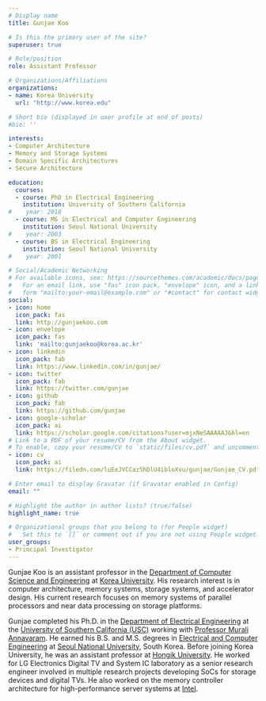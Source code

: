 ```yaml
---
# Display name
title: Gunjae Koo

# Is this the primary user of the site?
superuser: true

# Role/position
role: Assistant Professor

# Organizations/Affiliations
organizations:
- name: Korea University
  url: "http://www.korea.edu"

# Short bio (displayed in user profile at end of posts)
#bio: ''

interests:
- Computer Architecture
- Memory and Storage Systems
- Domain Specific Architectures
- Secure Architecture

education:
  courses:
  - course: PhD in Electrical Engineering
    institution: University of Southern California
#    year: 2018
  - course: MS in Electrical and Computer Engineering
    institution: Seoul National University
#    year: 2003
  - course: BS in Electrical Engineering
    institution: Seoul National University
#    year: 2001

# Social/Academic Networking
# For available icons, see: https://sourcethemes.com/academic/docs/page-builder/#icons
#   For an email link, use "fas" icon pack, "envelope" icon, and a link in the
#   form "mailto:your-email@example.com" or "#contact" for contact widget.
social:
- icon: home
  icon_pack: fas
  link: http://gunjaekoo.com
- icon: envelope
  icon_pack: fas
  link: 'mailto:gunjaekoo@korea.ac.kr'
- icon: linkedin
  icon_pack: fab
  link: https://www.linkedin.com/in/gunjae/
- icon: twitter
  icon_pack: fab
  link: https://twitter.com/gunjae
- icon: github
  icon_pack: fab
  link: https://github.com/gunjae
- icon: google-scholar
  icon_pack: ai
  link: https://scholar.google.com/citations?user=mjxNeSAAAAAJ&hl=en
# Link to a PDF of your resume/CV from the About widget.
# To enable, copy your resume/CV to `static/files/cv.pdf` and uncomment the lines below.
- icon: cv
  icon_pack: ai
  link: https://filedn.com/luEeJVCCazShDlU4ibloXvu/gunjae/Gunjae_CV.pdf

# Enter email to display Gravatar (if Gravatar enabled in Config)
email: ""

# Highlight the author in author lists? (true/false)
highlight_name: true

# Organizational groups that you belong to (for People widget)
#   Set this to `[]` or comment out if you are not using People widget.
user_groups:
- Principal Investigator
---
```


Gunjae Koo is an assistant professor in the [Department of Computer Science and Engineering](http://cs.korea.ac.kr) at [Korea University](http://korea.edu). His research interest is in computer architecture, memory systems, storage systems, and accelerator design. His current research focuses on memory systems of parallel processors and near data processing on storage platforms.

Gunjae completed his Ph.D. in the [Department of Electrical Engineering](https://minghsiehece.usc.edu) at the [University of Southern California (USC)](https://www.usc.edu/) working with [Professor Murali Annavaram](http://annavar.am). He earned his B.S. and M.S. degrees in [Electrical and Computer Engineering](http://ee.snu.ac.kr/en) at [Seoul National University](http://en.snu.ac.kr/), South Korea. Before joining Korea University, he was an assistant professor at [Hongik University](http://en.hongik.ac.kr). He worked for LG Electronics Digital TV and System IC laboratory as a  senior research engineer involved in multiple research projects  developing SoCs for storage devices and digital TVs. He also worked on  the memory controller architecture for high-performance server systems  at [Intel](https://www.intel.com/content/www/us/en/research/intel-research.html).
